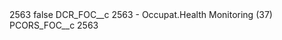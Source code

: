 <?xml version="1.0" encoding="UTF-8"?>
<CustomMetadata xmlns="http://soap.sforce.com/2006/04/metadata" xmlns:xsi="http://www.w3.org/2001/XMLSchema-instance" xmlns:xsd="http://www.w3.org/2001/XMLSchema">
    <label>2563</label>
    <protected>false</protected>
    <values>
        <field>DCR_FOC__c</field>
        <value xsi:type="xsd:string">2563 - Occupat.Health Monitoring (37)</value>
    </values>
    <values>
        <field>PCORS_FOC__c</field>
        <value xsi:type="xsd:string">2563</value>
    </values>
</CustomMetadata>
